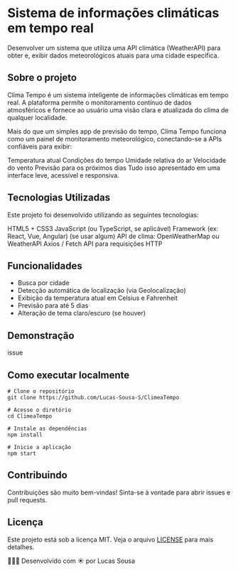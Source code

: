 # Sistema de informações climáticas em tempo real
Desenvolver um sistema que utiliza uma API climática
(WeatherAPI) para obter e, exibir dados meteorológicos
atuais para uma cidade específica.

## Sobre o projeto

Clima Tempo é um sistema inteligente de informações climáticas em tempo real. A plataforma permite o monitoramento contínuo de dados atmosféricos e fornece ao usuário uma visão clara e atualizada do clima de qualquer localidade.

Mais do que um simples app de previsão do tempo, Clima Tempo funciona como um painel de monitoramento meteorológico, conectando-se a APIs confiáveis para exibir:

Temperatura atual 
Condições do tempo 
Umidade relativa do ar 
Velocidade do vento 
Previsão para os próximos dias 
Tudo isso apresentado em uma interface leve, acessível e responsiva.

## Tecnologias Utilizadas

Este projeto foi desenvolvido utilizando as seguintes tecnologias:

HTML5 + CSS3
JavaScript (ou TypeScript, se aplicável)
Framework (ex: React, Vue, Angular) (se usar algum)
API de clima: OpenWeatherMap ou WeatherAPI
Axios / Fetch API para requisições HTTP

## Funcionalidades

 - Busca por cidade
- Detecção automática de localização (via Geolocalização)
- Exibição da temperatura atual em Celsius e Fahrenheit
- Previsão para até 5 dias
- Alteração de tema claro/escuro (se houver)

## Demonstração

  issue 

## Como executar localmente
```
# Clone o repositório
git clone https://github.com/Lucas-Sousa-S/ClimeaTempo

# Acesse o diretório
cd ClimeaTempo

# Instale as dependências
npm install

# Inicie a aplicação
npm start

```

## Contribuindo

Contribuições são muito bem-vindas! Sinta-se à vontade para abrir issues e pull requests.

## Licença

Este projeto está sob a licença MIT. Veja o arquivo [LICENSE](/LICENCE) para mais detalhes.


👨🏾‍💻 Desenvolvido com ☀️ por Lucas Sousa 

